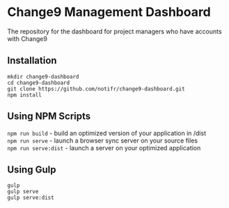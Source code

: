 # Change9 Management Dashboard

The repository for the dashboard for project managers who have accounts with Change9

## Installation
`mkdir change9-dashboard`
<br>
`cd change9-dashboard`
<br>
`git clone https://github.com/notifr/change9-dashboard.git`
<br>
`npm install`

## Using NPM Scripts
`npm run build` - build an optimized version of your application in /dist
<br>
`npm run serve` - launch a browser sync server on your source files
<br>
`npm run serve:dist` - launch a server on your optimized application
<br>

## Using Gulp
`gulp`
<br>
`gulp serve`
<br>
`gulp serve:dist`
<br>
